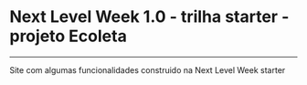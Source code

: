 # Next Level Week 1.0 - trilha starter - projeto Ecoleta
---
Site com algumas funcionalidades construido na Next Level Week starter
